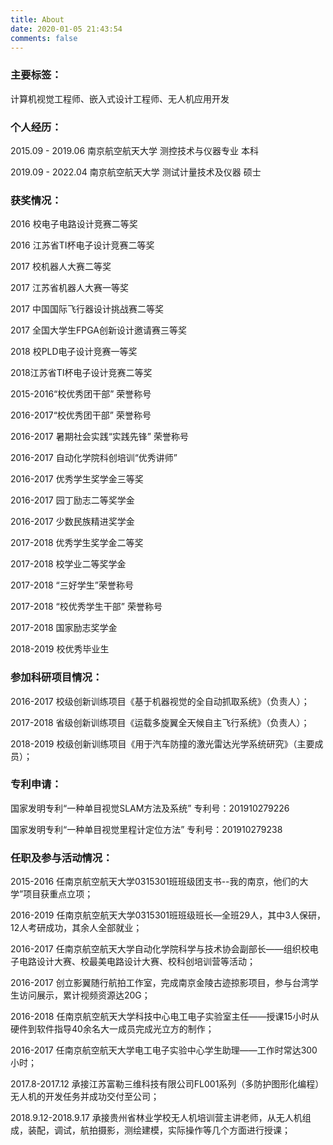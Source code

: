 ```yaml
---
title: About
date: 2020-01-05 21:43:54
comments: false 
---
```


### 主要标签：

计算机视觉工程师、嵌入式设计工程师、无人机应用开发

### 个人经历：

2015.09 - 2019.06  南京航空航天大学 测控技术与仪器专业  本科 

2019.09 - 2022.04  南京航空航天大学 测试计量技术及仪器  硕士

### 获奖情况：

2016 校电子电路设计竞赛二等奖

2016 江苏省TI杯电子设计竞赛二等奖

2017 校机器人大赛二等奖

2017 江苏省机器人大赛一等奖

2017 中国国际飞行器设计挑战赛二等奖

2017 全国大学生FPGA创新设计邀请赛三等奖

2018 校PLD电子设计竞赛一等奖

2018江苏省TI杯电子设计竞赛二等奖

2015-2016“校优秀团干部” 荣誉称号

2016-2017“校优秀团干部” 荣誉称号

2016-2017 暑期社会实践“实践先锋” 荣誉称号

2016-2017 自动化学院科创培训“优秀讲师”

2016-2017 优秀学生奖学金三等奖

2016-2017 园丁励志二等奖学金

2016-2017 少数民族精进奖学金

2017-2018 优秀学生奖学金二等奖

2017-2018 校学业二等奖学金

2017-2018 “三好学生”荣誉称号

2017-2018 “校优秀学生干部” 荣誉称号

2017-2018 国家励志奖学金

2018-2019 校优秀毕业生

### 参加科研项目情况：

2016-2017 校级创新训练项目《基于机器视觉的全自动抓取系统》（负责人）；

2017-2018 省级创新训练项目《运载多旋翼全天候自主飞行系统》（负责人）；

2018-2019 校级创新训练项目《用于汽车防撞的激光雷达光学系统研究》（主要成员）；

### 专利申请：

国家发明专利“一种单目视觉SLAM方法及系统” 专利号：201910279226 

国家发明专利“一种单目视觉里程计定位方法” 专利号：201910279238

### 任职及参与活动情况：

2015-2016 任南京航空航天大学0315301班班级团支书--我的南京，他们的大学”项目获重点立项；

2016-2019 任南京航空航天大学0315301班班级班长—全班29人，其中3人保研，12人考研成功，其余人全部就业；

2016-2017 任南京航空航天大学自动化学院科学与技术协会副部长——组织校电子电路设计大赛、校最美电路设计大赛、校科创培训营等活动；

2016-2017 创立影翼随行航拍工作室，完成南京金陵古迹掠影项目，参与台湾学生访问展示，累计视频资源达20G；

2016-2018 任南京航空航天大学科技中心电工电子实验室主任——授课15小时从硬件到软件指导40余名大一成员完成光立方的制作；

2016-2017  任南京航空航天大学电工电子实验中心学生助理——工作时常达300小时；

2017.8-2017.12 承接江苏富勒三维科技有限公司FL001系列（多防护图形化编程）无人机的开发任务并成功交付至公司；

2018.9.12-2018.9.17 承接贵州省林业学校无人机培训营主讲老师，从无人机组成，装配，调试，航拍摄影，测绘建模，实际操作等几个方面进行授课；